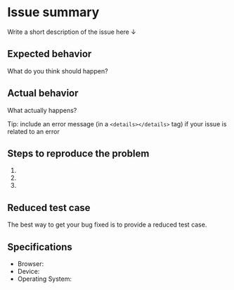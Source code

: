 

# Issue summary

Write a short description of the issue here ↓



## Expected behavior


What do you think should happen?



## Actual behavior


What actually happens?

Tip: include an error message (in a `<details></details>` tag) if your issue is related to an error



## Steps to reproduce the problem

1.
1.
1.

## Reduced test case

The best way to get your bug fixed is to provide a reduced test case.

## Specifications

- Browser:
- Device:
- Operating System:
